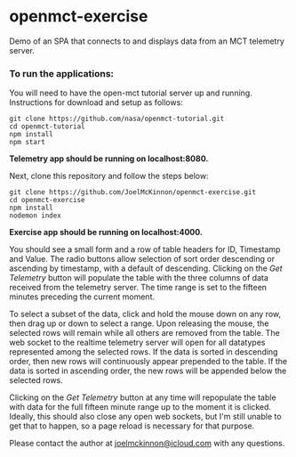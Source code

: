 # openmct-exercise

Demo of an SPA that connects to and displays data from an MCT telemetry server.

### To run the applications:

You will need to have the open-mct tutorial server up and running. Instructions for download and setup as follows:

`git clone ​https://github.com/nasa/openmct-tutorial.git`  
`cd openmct-tutorial`  
`npm install`  
`npm start`

**Telemetry app should be running on localhost:8080.**

Next, clone this repository and follow the steps below:

`git clone https://github.com/JoelMcKinnon/openmct-exercise.git`  
`cd openmct-exercise`  
`npm install`  
`nodemon index`

**Exercise app should be running on localhost:4000.**

You should see a small form and a row of table headers for ID, Timestamp and Value. The radio buttons allow selection of sort order descending or ascending by timestamp, with a default of descending. Clicking on the _Get Telemetry_ button will populate the table with the three columns of data received from the telemetry server. The time range is set to the fifteen minutes preceding the current moment.

To select a subset of the data, click and hold the mouse down on any row, then drag up or down to select a range. Upon releasing the mouse, the selected rows will remain while all others are removed from the table. The web socket to the realtime telemetry server will open for all datatypes represented among the selected rows. If the data is sorted in descending order, then new rows will continuously appear prepended to the table. If the data is sorted in ascending order, the new rows will be appended below the selected rows.

Clicking on the _Get Telemetry_ button at any time will repopulate the table with data for the full fifteen minute range up to the moment it is clicked. Ideally, this should also close any open web sockets, but I'm still unable to get that to happen, so a page reload is necessary for that purpose.

Please contact the author at joelmckinnon@icloud.com with any questions.
